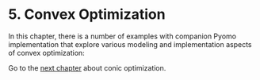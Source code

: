 # 5. Convex Optimization

In this chapter, there is a number of examples with companion Pyomo implementation that explore various modeling and implementation aspects of convex optimization:

Go to the [next chapter](../06/06.00.md) about conic optimization.